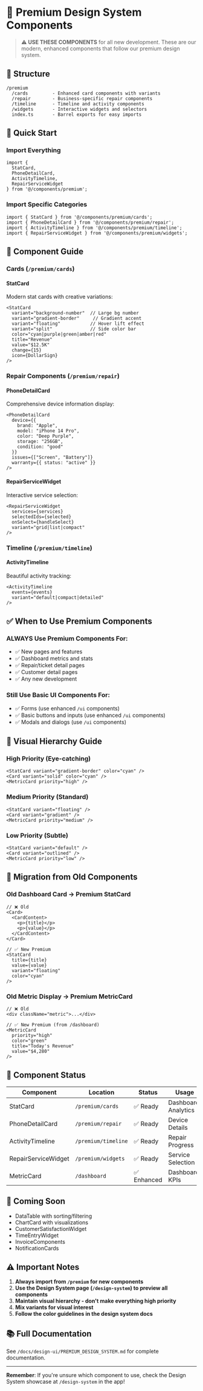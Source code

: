 # 🎨 Premium Design System Components

> **⚠️ USE THESE COMPONENTS** for all new development. These are our modern, enhanced components that follow our premium design system.

## 📁 Structure

```
/premium
  /cards         - Enhanced card components with variants
  /repair        - Business-specific repair components  
  /timeline      - Timeline and activity components
  /widgets       - Interactive widgets and selectors
  index.ts       - Barrel exports for easy imports
```

## 🚀 Quick Start

### Import Everything
```tsx
import { 
  StatCard,
  PhoneDetailCard,
  ActivityTimeline,
  RepairServiceWidget 
} from '@/components/premium';
```

### Import Specific Categories
```tsx
import { StatCard } from '@/components/premium/cards';
import { PhoneDetailCard } from '@/components/premium/repair';
import { ActivityTimeline } from '@/components/premium/timeline';
import { RepairServiceWidget } from '@/components/premium/widgets';
```

## 🎯 Component Guide

### Cards (`/premium/cards`)

#### StatCard
Modern stat cards with creative variations:
```tsx
<StatCard
  variant="background-number"  // Large bg number
  variant="gradient-border"     // Gradient accent
  variant="floating"           // Hover lift effect
  variant="split"              // Side color bar
  color="cyan|purple|green|amber|red"
  title="Revenue"
  value="$12.5K"
  change={15}
  icon={DollarSign}
/>
```

### Repair Components (`/premium/repair`)

#### PhoneDetailCard
Comprehensive device information display:
```tsx
<PhoneDetailCard
  device={{
    brand: "Apple",
    model: "iPhone 14 Pro",
    color: "Deep Purple",
    storage: "256GB",
    condition: "good"
  }}
  issues={["Screen", "Battery"]}
  warranty={{ status: "active" }}
/>
```

#### RepairServiceWidget
Interactive service selection:
```tsx
<RepairServiceWidget
  services={services}
  selectedIds={selected}
  onSelect={handleSelect}
  variant="grid|list|compact"
/>
```

### Timeline (`/premium/timeline`)

#### ActivityTimeline
Beautiful activity tracking:
```tsx
<ActivityTimeline
  events={events}
  variant="default|compact|detailed"
/>
```

## ✅ When to Use Premium Components

### ALWAYS Use Premium Components For:
- ✅ New pages and features
- ✅ Dashboard metrics and stats
- ✅ Repair/ticket detail pages
- ✅ Customer detail pages
- ✅ Any new development

### Still Use Basic UI Components For:
- ✅ Forms (use enhanced `/ui` components)
- ✅ Basic buttons and inputs (use enhanced `/ui` components)
- ✅ Modals and dialogs (use `/ui` components)

## 🎨 Visual Hierarchy Guide

### High Priority (Eye-catching)
```tsx
<StatCard variant="gradient-border" color="cyan" />
<Card variant="solid" color="cyan" />
<MetricCard priority="high" />
```

### Medium Priority (Standard)
```tsx
<StatCard variant="floating" />
<Card variant="gradient" />
<MetricCard priority="medium" />
```

### Low Priority (Subtle)
```tsx
<StatCard variant="default" />
<Card variant="outlined" />
<MetricCard priority="low" />
```

## 🔄 Migration from Old Components

### Old Dashboard Card → Premium StatCard
```tsx
// ❌ Old
<Card>
  <CardContent>
    <p>{title}</p>
    <p>{value}</p>
  </CardContent>
</Card>

// ✅ New Premium
<StatCard
  title={title}
  value={value}
  variant="floating"
  color="cyan"
/>
```

### Old Metric Display → Premium MetricCard
```tsx
// ❌ Old
<div className="metric">...</div>

// ✅ New Premium (from /dashboard)
<MetricCard
  priority="high"
  color="green"
  title="Today's Revenue"
  value="$4,280"
/>
```

## 📝 Component Status

| Component | Location | Status | Usage |
|-----------|----------|--------|-------|
| StatCard | `/premium/cards` | ✅ Ready | Dashboard, Analytics |
| PhoneDetailCard | `/premium/repair` | ✅ Ready | Device Details |
| ActivityTimeline | `/premium/timeline` | ✅ Ready | Repair Progress |
| RepairServiceWidget | `/premium/widgets` | ✅ Ready | Service Selection |
| MetricCard | `/dashboard` | ✅ Enhanced | Dashboard KPIs |

## 🚧 Coming Soon

- DataTable with sorting/filtering
- ChartCard with visualizations
- CustomerSatisfactionWidget
- TimeEntryWidget
- InvoiceComponents
- NotificationCards

## ⚠️ Important Notes

1. **Always import from `/premium` for new components**
2. **Use the Design System page (`/design-system`) to preview all components**
3. **Maintain visual hierarchy - don't make everything high priority**
4. **Mix variants for visual interest**
5. **Follow the color guidelines in the design system docs**

## 📚 Full Documentation

See `/docs/design-ui/PREMIUM_DESIGN_SYSTEM.md` for complete documentation.

---

**Remember**: If you're unsure which component to use, check the Design System showcase at `/design-system` in the app!